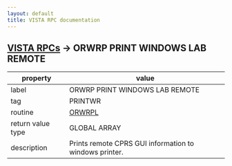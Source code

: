 ```yaml
---
layout: default
title: VISTA RPC documentation
---
```




## [VISTA RPCs](TableOfContent.md) &#8594; ORWRP PRINT WINDOWS LAB REMOTE 

 property | value 
--- | --- 
 label | ORWRP PRINT WINDOWS LAB REMOTE
 tag | PRINTWR
 routine | [ORWRPL](http://code.osehra.org/dox/Routine_ORWRPL_source.html)
 return value type | GLOBAL ARRAY
 description |  Prints remote CPRS GUI information to windows printer.